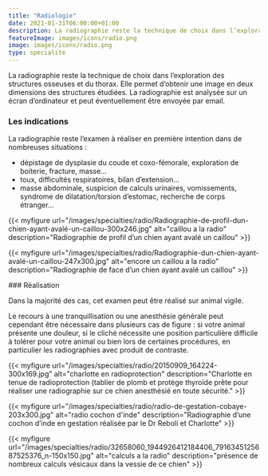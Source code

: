 ```yaml
---
title: "Radiologie"
date: 2021-01-31T06:00:00+01:00
description: La radiographie reste la technique de choix dans l’exploration des structures osseuses et du thorax.
featureImage: images/icons/radio.png
image: images/icons/radio.png
type: specialite
---
```


   
La radiographie reste la technique de choix dans l’exploration des structures osseuses et du thorax.
Elle permet d’obtenir une image en deux dimensions des structures étudiées.
La radiographie est analysée sur un écran d’ordinateur et peut éventuellement être envoyée par email.



### Les indications

La radiographie reste l’examen à réaliser en première intention dans de nombreuses situations :
* dépistage de dysplasie du coude et coxo-fémorale, exploration de boiterie, fracture, masse…
* toux, difficultés respiratoires, bilan d’extension…
* masse abdominale, suspicion de calculs urinaires, vomissements, syndrome de dilatation/torsion d’estomac, recherche de corps étranger…





{{< myfigure 
    url="/images/specialties/radio/Radiographie-de-profil-dun-chien-ayant-avalé-un-caillou-300x246.jpg"
    alt="caillou a la radio"
    description="Radiographie de profil d’un chien ayant avalé un caillou" >}}


{{< myfigure 
    url="/images/specialties/radio/Radiographie-dun-chien-ayant-avalé-un-caillou-247x300.jpg"
    alt="encore un caillou a la radio"
    description="Radiographie de face d’un chien ayant avalé un caillou" >}}

### Réalisation 

Dans la majorité des cas, cet examen peut être réalisé sur animal vigile.


Le recours à une tranquillisation ou une anesthésie générale peut cependant être nécessaire dans plusieurs cas de figure : si votre animal présente une douleur, si le cliché nécessite une position particulière difficile à tolérer pour votre animal ou bien lors de certaines procédures, en particulier les radiographies avec produit de contraste.

{{< myfigure 
    url="/images/specialties/radio/20150909_164224-300x169.jpg"
    alt="charlotte en radioprotection"
    description="Charlotte en tenue de radioprotection (tablier de plomb et protège thyroïde prête pour réaliser une radiographie sur ce chien anesthésié en toute sécurité." >}}

{{< myfigure 
    url="/images/specialties/radio/radio-de-gestation-cobaye-203x300.jpg"
    alt="radio cochon d'inde"
    description="Radiographie d’une cochon d’inde en gestation réalisée par le Dr Reboli et Charlotte" >}}

{{< myfigure 
    url="/images/specialties/radio/32658060_1944926412184406_7916345125687525376_n-150x150.jpg"
    alt="calculs a la radio"
    description="présence de nombreux calculs vésicaux dans la vessie de ce chien" >}}
    
    